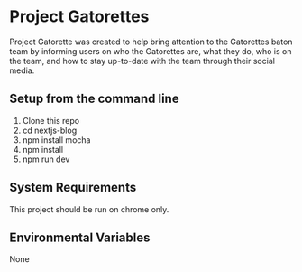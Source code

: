 # Project Gatorettes

Project Gatorette was created to help bring attention to the Gatorettes baton team by informing users on who the Gatorettes are, what they do, who is on the team, and how to stay up-to-date with the team through their social media. 

## Setup from the command line
1. Clone this repo
2. cd nextjs-blog
3. npm install mocha
4. npm install
5. npm run dev
## System Requirements
 This project should be run on chrome only.
## Environmental Variables 
 None
